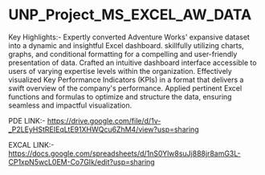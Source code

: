 # UNP_Project_MS_EXCEL_AW_DATA

Key Highlights:- Expertly converted Adventure Works' expansive dataset into a dynamic and insightful Excel dashboard.
skillfully utilizing charts, graphs, and conditional formatting for a compelling and user-friendly presentation of data.
Crafted an intuitive dashboard interface accessible to users of varying expertise levels within the organization.
Effectively visualized Key Performance Indicators (KPIs) in a format that delivers a swift overview of the company's performance.
Applied pertinent Excel functions and formulas to optimize and structure the data, ensuring seamless and impactful visualization.

PDE LINK:- https://drive.google.com/file/d/1v-_P2LEyHStREIEqLtE91XHWQcu6ZhM4/view?usp=sharing

EXCAL LINK:-https://docs.google.com/spreadsheets/d/1nS0Ylw8suJj888jr8amG3L-CP1xpN5wcL0EM-Co7GIk/edit?usp=sharing
